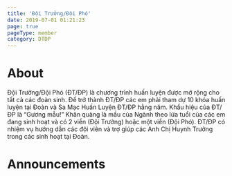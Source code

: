 ```yaml
---
title: 'Đội Trưởng/Đội Phó'
date: 2019-07-01 01:21:23
page: true
pageType: member
category: DTDP
---
```


# About
Đội Trưởng/Đội Phó (ĐT/ĐP) là chương trình huấn luyện được mở rộng cho
tất cả các đoàn sinh. Để trở thành ĐT/ĐP các em phải tham dự 10 khóa
huấn luyện tại Đoàn và Sa Mạc Huấn Luyện ĐT/ĐP hằng năm. Khẩu hiệu
của ĐT/ĐP là “Gương mẫu!” Khăn quàng là mầu của Ngành theo lứa tuổi
của các em đang sinh hoạt và có 2 viền (Đội Trưởng) hoặc một viền (Đội
Phó). ĐT/ĐP có nhiệm vụ hướng dẫn các đội viên và trợ giúp các Anh Chị
Huynh Trưởng trong các sinh hoạt tại Đoàn.

# Announcements
